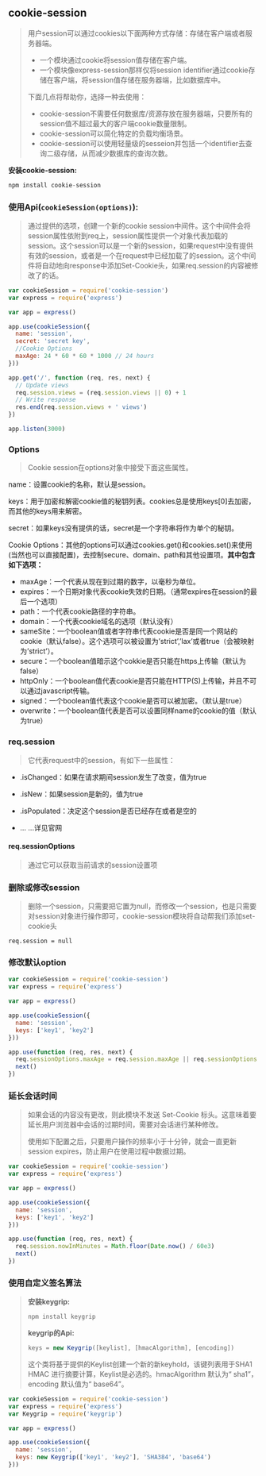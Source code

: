 ## cookie-session

> 用户session可以通过cookies以下面两种方式存储：存储在客户端或者服务器端。
>
> - 一个模块通过cookie将session值存储在客户端。
> - 一个模块像express-session那样仅将session identifier通过cookie存储在客户端，将session值存储在服务器端，比如数据库中。
>
> 下面几点将帮助你，选择一种去使用：
>
> - cookie-session不需要任何数据库/资源存放在服务器端，只要所有的session值不超过最大的客户端cookie数量限制。
> - cookie-session可以简化特定的负载均衡场景。
> - cookie-session可以使用轻量级的sesseion并包括一个identifier去查询二级存储，从而减少数据库的查询次数。

**安装cookie-session:**

```js
npm install cookie-session
```

### **使用Api(`cookieSession(options)`):**

> 通过提供的选项，创建一个新的cookie session中间件。这个中间件会将session属性依附到req上，session属性提供一个对象代表加载的session。这个session可以是一个新的session，如果request中没有提供有效的session，或者是一个在request中已经加载了的session。这个中间件将自动地向response中添加Set-Cookie头，如果req.session的内容被修改了的话。

```js
var cookieSession = require('cookie-session')
var express = require('express')

var app = express()

app.use(cookieSession({
  name: 'session',
  secret: 'secret key',
  //Cookie Options
  maxAge: 24 * 60 * 60 * 1000 // 24 hours
}))

app.get('/', function (req, res, next) {
  // Update views
  req.session.views = (req.session.views || 0) + 1
  // Write response
  res.end(req.session.views + ' views')
})

app.listen(3000)
```

### Options

> Cookie session在options对象中接受下面这些属性。

name：设置cookie的名称，默认是session。

keys：用于加密和解密cookie值的秘钥列表。cookies总是使用keys[0]去加密，而其他的keys用来解密。

secret：如果keys没有提供的话，secret是一个字符串将作为单个的秘钥。

Cookie Options：其他的options可以通过cookies.get()和cookies.set()来使用(当然也可以直接配置)，去控制secure、domain、path和其他设置项。**其中包含如下选项：**

- maxAge：一个代表从现在到过期的数字，以毫秒为单位。
- expires：一个日期对象代表cookie失效的日期。（通常expires在session的最后一个选项）
- path：一个代表cookie路径的字符串。
- domain：一个代表cookie域名的选项（默认没有）
- sameSite：一个boolean值或者字符串代表cookie是否是同一个网站的cookie（默认false）。这个选项可以被设置为’strict’,’lax’或者true（会被映射为’strict’）。
- secure：一个boolean值暗示这个cokkie是否只能在https上传输（默认为false）
- httpOnly：一个boolean值代表cookie是否只能在HTTP(S)上传输，并且不可以通过javascript传输。
- signed：一个boolean值代表这个cookie是否可以被加密。（默认是true）
- overwrite：一个boolean值代表是否可以设置同样name的cookie的值（默认为true）

### req.session

> 它代表request中的session，有如下一些属性：

- .isChanged：如果在请求期间session发生了改变，值为true

- .isNew：如果session是新的，值为true

- .isPopulated：决定这个session是否已经存在或者是空的
- ... ...详见官网

#### req.sessionOptions

> 通过它可以获取当前请求的session设置项

### 删除或修改session

> 删除一个session，只需要把它置为null，而修改一个session，也是只需要对session对象进行操作即可，cookie-session模块将自动帮我们添加set-cookie头

```
req.session = null
```

### 修改默认option

```js
var cookieSession = require('cookie-session')
var express = require('express')

var app = express()

app.use(cookieSession({
  name: 'session',
  keys: ['key1', 'key2']
}))

app.use(function (req, res, next) {
  req.sessionOptions.maxAge = req.session.maxAge || req.sessionOptions.maxAge
  next()
})
```

### 延长会话时间

> 如果会话的内容没有更改，则此模块不发送 Set-Cookie 标头。这意味着要延长用户浏览器中会话的过期时间，需要对会话进行某种修改。
>
> 使用如下配置之后，只要用户操作的频率小于十分钟，就会一直更新session expires，防止用户在使用过程中数据过期。

```js
var cookieSession = require('cookie-session')
var express = require('express')

var app = express()

app.use(cookieSession({
  name: 'session',
  keys: ['key1', 'key2']
}))

app.use(function (req, res, next) {
  req.session.nowInMinutes = Math.floor(Date.now() / 60e3)
  next()
})
```

### 使用自定义签名算法

> **安装keygrip:**
>
> ```js
> npm install keygrip
> ```
>
> **keygrip的Api:**
>
> ```js
> keys = new Keygrip([keylist], [hmacAlgorithm], [encoding])
> ```
>
> 这个类将基于提供的Keylist创建一个新的新keyhold，该键列表用于SHA1 HMAC 进行摘要计算，Keylist是必选的。hmacAlgorithm 默认为“ sha1”，encoding 默认值为“ base64”。

```js
var cookieSession = require('cookie-session')
var express = require('express')
var Keygrip = require('keygrip')

var app = express()

app.use(cookieSession({
  name: 'session',
  keys: new Keygrip(['key1', 'key2'], 'SHA384', 'base64')
}))
```
